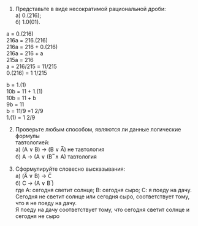 1. Представьте в виде несократимой рациональной дроби:  
а) 0.(216);  
б) 1.0(01).  

a = 0.(216)                                                                                       
216a = 216.(216)                                                                                  
216a = 216 + 0.(216)                                                                              
216a = 216 + a                                                                                    
215a = 216                                                                                       
a = 216/215 = 11/215                                                                              
0.(216) = 1 1/215  

b = 1.(1)  
10b = 11 +  1.(1)  
10b = 11 + b  
9b = 11  
b = 11/9 =1 2/9  
1.(1) = 1 2/9  

2. Проверьте любым способом, являются ли данные логические формулы  
тавтологией:  
а) (A ∨ B) → (B ∨ A̅) не тавтология  
б) A → (A ∨ (B ̅ ∧ A) тавтология  

3. Сформулируйте словесно высказывания:  
а) (A̅ ∨ B) → C̅  
б) C → (A ∨ B ̅)  
где А: сегодня светит солнце; В: сегодня сыро; С: я поеду на дачу.  
	Сегодня не светит солнце или сегодня сыро, соответствует тому, что я не поеду на дачу.  
	Я поеду на дачу соответствует тому, что сегодня светит солнце и сегодня не сыро   
